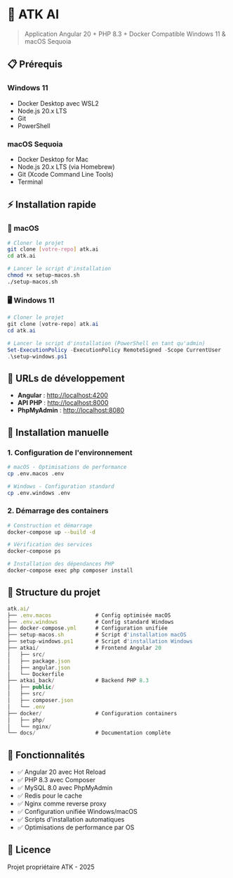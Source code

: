 # 🚀 ATK AI

> Application Angular 20 + PHP 8.3 + Docker
> Compatible Windows 11 & macOS Sequoia

## 📋 Prérequis

### Windows 11

- Docker Desktop avec WSL2
- Node.js 20.x LTS
- Git
- PowerShell

### macOS Sequoia

- Docker Desktop for Mac
- Node.js 20.x LTS (via Homebrew)
- Git (Xcode Command Line Tools)
- Terminal

## ⚡ Installation rapide

### 🍎 macOS

```bash
# Cloner le projet
git clone [votre-repo] atk.ai
cd atk.ai

# Lancer le script d'installation
chmod +x setup-macos.sh
./setup-macos.sh
```

### 🖥️ Windows 11

```powershell
# Cloner le projet
git clone [votre-repo] atk.ai
cd atk.ai

# Lancer le script d'installation (PowerShell en tant qu'admin)
Set-ExecutionPolicy -ExecutionPolicy RemoteSigned -Scope CurrentUser
.\setup-windows.ps1
```

## 🎯 URLs de développement

- **Angular** : <http://localhost:4200>
- **API PHP** : <http://localhost:8000>
- **PhpMyAdmin** : <http://localhost:8080>

## 🔧 Installation manuelle

### 1. Configuration de l'environnement

```bash
# macOS - Optimisations de performance
cp .env.macos .env

# Windows - Configuration standard
cp .env.windows .env
```

### 2. Démarrage des containers

```bash
# Construction et démarrage
docker-compose up --build -d

# Vérification des services
docker-compose ps

# Installation des dépendances PHP
docker-compose exec php composer install
```

## 📁 Structure du projet

```ts
atk.ai/
├── .env.macos              # Config optimisée macOS
├── .env.windows            # Config standard Windows
├── docker-compose.yml      # Configuration unifiée
├── setup-macos.sh          # Script d'installation macOS
├── setup-windows.ps1       # Script d'installation Windows
├── atkai/                  # Frontend Angular 20
│   ├── src/
│   ├── package.json
│   ├── angular.json
│   └── Dockerfile
├── atkai_back/             # Backend PHP 8.3
│   ├── public/
│   ├── src/
│   ├── composer.json
│   └── .env
├── docker/                 # Configuration containers
│   ├── php/
│   └── nginx/
└── docs/                   # Documentation complète
```

## 🚀 Fonctionnalités

- ✅ Angular 20 avec Hot Reload
- ✅ PHP 8.3 avec Composer
- ✅ MySQL 8.0 avec PhpMyAdmin
- ✅ Redis pour le cache
- ✅ Nginx comme reverse proxy
- ✅ Configuration unifiée Windows/macOS
- ✅ Scripts d'installation automatiques
- ✅ Optimisations de performance par OS

## 📄 Licence

Projet propriétaire ATK - 2025
